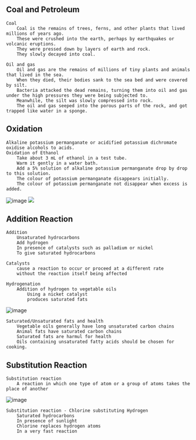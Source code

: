 ## Coal and Petroleum
    Coal
        Coal is the remains of trees, ferns, and other plants that lived millions of years ago. 
        These were crushed into the earth, perhaps by earthquakes or volcanic eruptions. 
        They were pressed down by layers of earth and rock. 
        They slowly decayed into coal. 

    Oil and gas
        Oil and gas are the remains of millions of tiny plants and animals that lived in the sea. 
        When they died, their bodies sank to the sea bed and were covered by silt. 
        Bacteria attacked the dead remains, turning them into oil and gas under the high pressures they were being subjected to. 
        Meanwhile, the silt was slowly compressed into rock. 
        The oil and gas seeped into the porous parts of the rock, and got trapped like water in a sponge. 

## Oxidation
    Alkaline potassium permanganate or acidified potassium dichromate oxidise alcohols to acids. 
    Oxidation of Ethanol
        Take about 3 mL of ethanol in a test tube.
        Warm it gently in a water bath.
        Add a 5% solution of alkaline potassium permanganate drop by drop to this solution.
        The colour of potassium permanganate disappears initially.
        The colour of potassium permanganate not disappear when excess is added.

![image](https://user-images.githubusercontent.com/20998959/128067799-331776bf-0dc7-430f-9acf-918eb9845888.png)
[![](https://img.youtube.com/vi/12p90HJ-m3U/0.jpg)](https://www.youtube.com/watch?v=12p90HJ-m3U)

## Addition Reaction
    Addition
        Unsaturated hydrocarbons
        Add hydrogen
        In presence of catalysts such as palladium or nickel
        To give saturated hydrocarbons

    Catalysts
        cause a reaction to occur or proceed at a different rate
        without the reaction itself being affected

    Hydrogenation
        Addition of hydrogen to vegetable oils 
            Using a nicket catalyst
            produces saturated fats
![image](https://user-images.githubusercontent.com/20998959/128068951-d8998ba5-34ac-427c-bf48-928c2c07c14f.png)

    Saturated/Unsaturated fats and health        
        Vegetable oils generally have long unsaturated carbon chains
        Animal fats have saturated carbon chains    
        Saturated fats are harmul for health
        Oils containing unsaturated fatty acids should be chosen for cooking.

## Substitution Reaction
    Substitution reaction
        A reaction in which one type of atom or a group of atoms takes the place of another
        
![image](https://user-images.githubusercontent.com/20998959/128070788-5d6de9d7-e431-4b45-ac02-73828db1b923.png)

    Substitution reaction - Chlorine substituting Hydrogen
        Saturated hydrocarbons 
        In presence of sunlight
        Chlorine replaces hydrogen atoms
        In a very fast reaction


